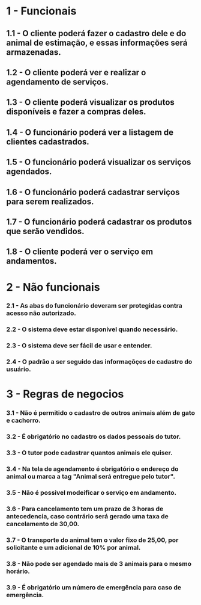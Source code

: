 # 1 - Funcionais
## 1.1 - O cliente poderá fazer o cadastro dele e do animal de estimação, e essas informações será armazenadas.
## 1.2 - O cliente poderá ver e realizar o agendamento de serviços.
## 1.3 - O cliente poderá visualizar os produtos disponíveis e fazer a compras deles.
## 1.4 - O funcionário poderá ver a listagem de clientes cadastrados.
## 1.5 - O funcionário poderá visualizar os serviços agendados.
## 1.6 - O funcionário poderá cadastrar serviços para serem realizados.
## 1.7 - O funcionário poderá cadastrar os produtos que serão vendidos.
## 1.8 - O cliente poderá ver o serviço em andamentos.

# 2 - Não funcionais
### 2.1 - As abas do funcionário deveram ser protegidas contra acesso não autorizado.
### 2.2 - O sistema deve estar disponível quando necessário.
### 2.3 - O sistema deve ser fácil de usar e entender.
### 2.4 - O padrão a ser seguido das informaçõçes de cadastro do usuário.

# 3 - Regras de negocios
### 3.1 - Não é permitido o cadastro de outros animais além de gato e cachorro.
### 3.2 - É obrigatório no cadastro os dados pessoais do tutor.
### 3.3 - O tutor pode cadastrar quantos animais ele quiser.
### 3.4 - Na tela de agendamento é obrigatório o endereço do animal ou marca a tag "Animal será entregue pelo tutor".
### 3.5 - Não é possivel modeificar o serviço em andamento.
### 3.6 - Para cancelamento tem um prazo de 3 horas de antecedencia, caso contrário será gerado uma taxa de cancelamento de 30,00.
### 3.7 - O transporte do animal tem o valor fixo de 25,00, por solicitante e um adicional de 10% por animal.
### 3.8 - Não pode ser agendado mais de 3 animais para o mesmo horário.
### 3.9 - É obrigatório um número de emergência para caso de emergência.

###
